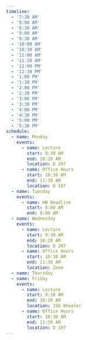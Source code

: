 ```yaml
---
timeline:
  - '7:30 AM'
  - '8:00 AM'
  - '8:30 AM'
  - '9:00 AM'
  - '9:30 AM'
  - '10:00 AM'
  - '10:30 AM'
  - '11:00 AM'
  - '11:30 AM'
  - '12:00 PM'
  - '12:30 PM'
  - '1:00 PM'
  - '1:30 PM'
  - '2:00 PM'
  - '2:30 PM'
  - '3:00 PM'
  - '3:30 PM'
  - '4:00 PM'
  - '4:30 PM'
  - '5:00 PM'
  - '5:30 PM'
schedule:
  - name: Monday
    events:
      - name: Lecture
        start: 9:30 AM
        end: 10:20 AM
        location: D 207
      - name: Office Hours
        start: 10:30 AM
        end: 11:30 AM
        location: D 107
  - name: Tuesday
    events:
      - name: HW Deadline
        start: 8:00 AM
        end: 8:00 AM
  - name: Wednesday
    events:
      - name: Lecture
        start: 9:30 AM
        end: 10:20 AM
        location: D 207
      - name: Office Hours
        start: 10:30 AM
        end: 11:30 AM
        location: Zoom
  - name: Thursday
  - name: Friday
    events:
      - name: Lecture
        start: 9:30 AM
        end: 10:20 AM
        location: 150 Wheeler
      - name: Office Hours
        start: 10:30 AM
        end: 11:30 AM
        location: D 107
---
```

